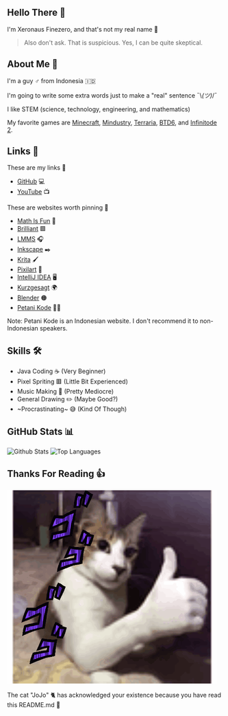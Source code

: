 ## Hello There 👋
I'm Xeronaus Finezero, and that's not my real name 👀

> Also don't ask. That is suspicious. Yes, I can be quite skeptical. 

## About Me 🧻
I'm a guy ♂️ from Indonesia 🇮🇩 

I'm going to write some extra words just to make a "real" sentence ¯⁠\⁠_⁠(⁠ツ⁠)⁠_⁠/⁠¯

I like STEM (science, technology, engineering, and mathematics)

My favorite games are [Minecraft](https://www.minecraft.net), [Mindustry](https://mindustrygame.github.io), [Terraria](https://terraria.org), [BTD6](https://ninjakiwi.com/Games/Mobile/Bloons-TD-6.html), and [Infinitode 2](https://infinitode.prineside.com).

## Links 🔗
These are my links 🚩
- [GitHub](https://github.com/Xeronaus) 💻
- [YouTube](https://youtube.com/@Xeronaus) 📺

These are websites worth pinning 📌
- [Math Is Fun](https://www.mathsisfun.com) 🔢
- [Brilliant](https://brilliant.org) 🟩
- [LMMS](https://lmms.io) 🎧
- [Inkscape](https://inkscape.org) ✒️
- [Krita](https://krita.org) 🖌️
- [Pixilart](https://www.pixilart.com) 🎨
- [IntelliJ IDEA](https://www.jetbrains.com/idea) 🖥️
- [Kurzgesagt](https://kurzgesagt.org) 🌍
- [Blender](https://www.blender.org) 🟠
- [Petani Kode](https://www.petanikode.com) 👨‍🌾

Note: Petani Kode is an Indonesian website. I don't recommend it to non-Indonesian speakers.

## Skills 🛠️
- Java Coding ☕ (Very Beginner)
- Pixel Spriting 🟥 (Little Bit Experienced)
- Music Making 🎵 (Pretty Mediocre)
- General Drawing ✏️ (Maybe Good?)
- ~Procrastinating~ 😅 (Kind Of Though)

## GitHub Stats 📊

![Github Stats](https://github-readme-stats.vercel.app/api?username=Xeronaus&count_private=true&show_icons=true&include_all_commits=true&hide_border=true&count_private=true&theme=transparent)
![Top Languages](https://github-readme-stats.vercel.app/api/top-langs/?username=Xeronaus&show_icons=true&include_all_commits=true&hide_border=true&count_private=true&theme=transparent&langs_count=10)

## Thanks For Reading 👍

![GIF](https://github.com/Xeronaus/Xeronaus/blob/main/cat-jojo.gif)

The cat "JoJo" 🐈 has acknowledged your existence because you have read this README.md 📕
